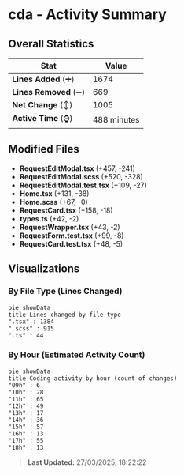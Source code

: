 # cda - Activity Summary 

## Overall Statistics

| Stat                   | Value                                                             |
| ---------------------- | ----------------------------------------------------------------- |
| **Lines Added** (➕)   | 1674                                          |
| **Lines Removed** (➖) | 669                                        |
| **Net Change** (↕)    | 1005                |
| **Active Time** (⌚)   | 488 minutes |


## Modified Files
- **RequestEditModal.tsx** (+457, -241)
- **RequestEditModal.scss** (+520, -328)
- **RequestEditModal.test.tsx** (+109, -27)
- **Home.tsx** (+131, -38)
- **Home.scss** (+67, -0)
- **RequestCard.tsx** (+158, -18)
- **types.ts** (+42, -2)
- **RequestWrapper.tsx** (+43, -2)
- **RequestForm.test.tsx** (+99, -8)
- **RequestCard.test.tsx** (+48, -5)

## Visualizations

### By File Type (Lines Changed)

```mermaid
pie showData
title Lines changed by file type
".tsx" : 1384
".scss" : 915
".ts" : 44
```

### By Hour (Estimated Activity Count)

```mermaid
pie showData
title Coding activity by hour (count of changes)
"09h" : 6
"10h" : 28
"11h" : 65
"12h" : 49
"13h" : 17
"14h" : 36
"15h" : 57
"16h" : 13
"17h" : 55
"18h" : 13
```


> **Last Updated:** 27/03/2025, 18:22:22